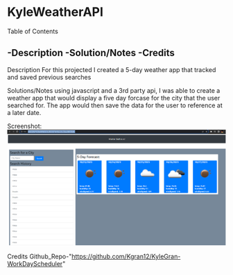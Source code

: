 # KyleWeatherAPI
Table of Contents

-Description
-Solution/Notes
-Credits
-
Description
For this projected I created a 5-day weather app that tracked and saved previous searches

Solutions/Notes
using javascript and a 3rd party api, I was able to create a weather app that would display a five day forcase for the city that the user searched for. The app would then save the data for the user to reference at a later date.

Screenshot:
![screenshot](./assets/Screenshot_WeatherAPI.PNG)

Credits
Github_Repo-"https://github.com/Kgran12/KyleGran-WorkDayScheduler"